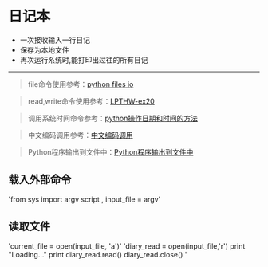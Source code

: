 ﻿# 日记本
+ 一次接收输入一行日记
+ 保存为本地文件
+ 再次运行系统时,能打印出过往的所有日记


----------


>file命令使用参考：[python files io](http://www.tutorialspoint.com/python/python_files_io.htm)

>read,write命令使用参考：[LPTHW-ex20](http://old.sebug.net/paper/books/LearnPythonTheHardWay/ex20.html)

>调用系统时间命令参考：[python操作日期和时间的方法](http://www.jb51.net/article/47957.htm)

>中文编码调用参考：[中文编码调用](http://ju.outofmemory.cn/entry/26092)

>Python程序输出到文件中：[Python程序输出到文件中](http://www.cnblogs.com/sysuoyj/archive/2012/03/14/2395868.html)

## 载入外部命令
'from sys import argv
script , input_file = argv'


## 读取文件

'current_file = open(input_file, 'a')'
'diary_read = open(input_file,'r')
		print "Loading..."
		print diary_read.read()
		diary_read.close()
'
